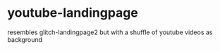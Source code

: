 # youtube-landingpage
resembles glitch-landingpage2 but with a shuffle of youtube videos as background
